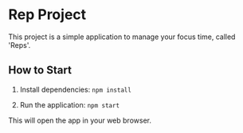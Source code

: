 # Rep Project

This project is a simple application to manage your focus time, called 'Reps'.

## How to Start

1.  Install dependencies:
    `npm install`

2.  Run the application:
    `npm start`

This will open the app in your web browser.
